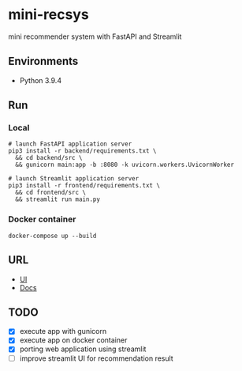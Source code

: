 # mini-recsys
mini recommender system with FastAPI and Streamlit

## Environments
- Python 3.9.4

## Run
### Local
```shell
# launch FastAPI application server
pip3 install -r backend/requirements.txt \
  && cd backend/src \
  && gunicorn main:app -b :8080 -k uvicorn.workers.UvicornWorker
```
```shell
# launch Streamlit application server
pip3 install -r frontend/requirements.txt \
  && cd frontend/src \
  && streamlit run main.py
```

### Docker container
```shell
docker-compose up --build
```

## URL
- [UI](http://localhost:8501)
- [Docs](http://localhost:8080/docs)

## TODO
- [x] execute app with gunicorn
- [x] execute app on docker container
- [x] porting web application using streamlit 
- [ ] improve streamlit UI for recommendation result 